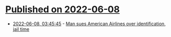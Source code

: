 # [Published on 2022-06-08](index.md)

* [2022-06-08, 03:45:45](https://news.ycombinator.com/item?id=31662962) - [Man sues American Airlines over identification, jail time](https://www.star-telegram.com/news/local/fort-worth/article262126407.html)
